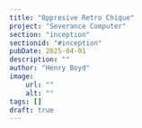 ```yaml
---
title: "Oppresive Retro Chique"
project: "Severance Computer"
section: "inception"
sectionid: "#inception"
pubDate: 2025-04-01
description: ""
author: "Henry Boyd"
image:
    url: ""
    alt: ""
tags: []
draft: true
---
```


 